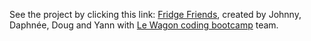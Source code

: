 See the project by clicking this link: [Fridge Friends](https://fridgefriends.fr), created by Johnny, Daphnée, Doug and Yann with [Le Wagon coding bootcamp](https://www.lewagon.com) team.
